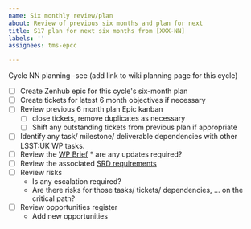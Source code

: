```yaml
---
name: Six monthly review/plan
about: Review of previous six months and plan for next
title: S17 plan for next six months from [XXX-NN]
labels: ''
assignees: tms-epcc

---
```


Cycle NN planning -see (add link to wiki planning page for this cycle)

- [ ] Create Zenhub epic for this cycle's six-month plan
- [ ] Create tickets for latest 6 month objectives if necessary 
- [ ] Review previous 6 month plan Epic kanban 
    - [ ] close tickets, remove duplicates as necessary	
   - [ ] Shift any outstanding tickets from previous plan if appropriate
- [ ] Identify any  task/ milestone/ deliverable dependencies with other LSST:UK WP tasks.
- [ ] Review the [WP Brief](https://lsst-uk.atlassian.net/wiki/spaces/LUSC/pages/3190685702)  * are any updates required?  
- [ ] Review the associated [SRD requirements](https://lsst-uk.atlassian.net/wiki/spaces/LUSCSWG/pages/614465537/LSST+UK+Science+Requirements+Document#R12-%3A---Requirements-for-Galaxy-clustering-infrastructure) 
- [ ] Review risks
    * Is any escalation required?
    * Are there risks for those tasks/ tickets/  dependencies, … on the critical path?
- [ ] Review opportunities register
   * Add new opportunities
